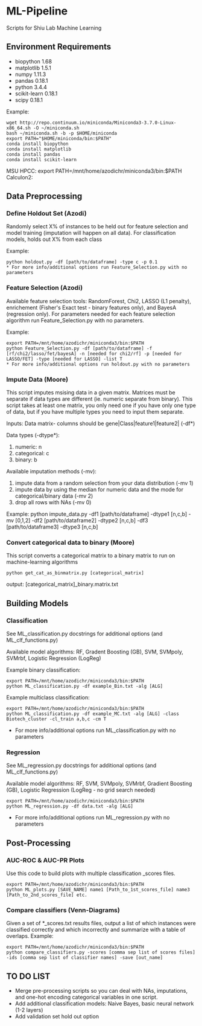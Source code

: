 # ML-Pipeline
Scripts for Shiu Lab Machine Learning

## Environment Requirements
* biopython                 1.68
* matplotlib                1.5.1
* numpy                     1.11.3
* pandas                    0.18.1
* python                    3.4.4
* scikit-learn              0.18.1
* scipy                     0.18.1

Example: 

    wget http://repo.continuum.io/miniconda/Miniconda3-3.7.0-Linux-x86_64.sh -O ~/miniconda.sh
    bash ~/miniconda.sh -b -p $HOME/miniconda
    export PATH="$HOME/miniconda/bin:$PATH"
    conda install biopython
    conda install matplotlib
    conda install pandas
    conda install scikit-learn
    
MSU HPCC: export PATH=/mnt/home/azodichr/miniconda3/bin:$PATH
Calculon2: 

## Data Preprocessing

### Define Holdout Set (Azodi)
Randomly select X% of instances to be held out for feature selection and model training (imputation will happen on all data). For classification models, holds out X% from each class

Example:

    python holdout.py -df [path/to/dataframe] -type c -p 0.1  
    * For more info/additional options run Feature_Selection.py with no parameters
    
### Feature Selection (Azodi)
Available feature selection tools: RandomForest, Chi2, LASSO (L1 penalty), enrichement (Fisher's Exact test - binary features only), and BayesA (regression only). For parameters needed for each feature selection algorithm run Feature_Selection.py with no parameters.

Example:

    export PATH=/mnt/home/azodichr/miniconda3/bin:$PATH
    python Feature_Selection.py -df [path/to/dataframe] -f [rf/chi2/lasso/fet/bayesA] -n [needed for chi2/rf] -p [needed for LASSO/FET] -type [needed for LASSO] -list T 
    * For more info/additional options run holdout.py with no parameters

### Impute Data (Moore)

This script imputes msising data in a given matrix. Matrices must be separate if data types are different (ie. numeric separate from binary). This script takes at least one matrix, you only need one if you have only one type of data, but if you have multiple types you need to input them separate.

Inputs:
Data matrix- columns should be gene|Class|feature1|feature2| (-df*)

Data types (-dtype*):
1. numeric: n
2. categorical: c
3. binary: b

Available imputation methods (-mv):
1. impute data from a random selection from your data distribution (-mv 1)
2. impute data by using the median for numeric data and the mode for categorical/binary data (-mv 2)
3. drop all rows with NAs (-mv 0)

Example:
    python impute_data.py -df1 [path/to/dataframe] -dtype1 [n,c,b] -mv [0,1,2] -df2 [path/to/dataframe2] -dtype2 [n,c,b] -df3 [path/to/dataframe3] -dtype3 [n,c,b]

### Convert categorical data to binary (Moore)

This script converts a categorical matrix to a binary matrix to run on machine-learning algorithms

    python get_cat_as_binmatrix.py [categorical_matrix]

output: [categorical_matrix]_binary.matrix.txt

## Building Models

### Classification
See ML_classification.py docstrings for additional options (and ML_clf_functions.py)

Available model algorithms: RF, Gradent Boosting (GB), SVM, SVMpoly, SVMrbf, Logistic Regression (LogReg)

Example binary classification:

    export PATH=/mnt/home/azodichr/miniconda3/bin:$PATH
    python ML_classification.py -df example_Bin.txt -alg [ALG]

Example multiclass classification:

    export PATH=/mnt/home/azodichr/miniconda3/bin:$PATH
    python ML_classification.py -df example_MC.txt -alg [ALG] -class Biotech_cluster -cl_train a,b,c -cm T

* For more info/additional options run ML_classification.py with no parameters

### Regression
See ML_regression.py docstrings for additional options (and ML_clf_functions.py)

Available model algorithms: RF, SVM, SVMpoly, SVMrbf, Gradient Boosting (GB), Logistic Regression (LogReg - no grid search needed)

    export PATH=/mnt/home/azodichr/miniconda3/bin:$PATH
    python ML_regression.py -df data.txt -alg [ALG]

* For more info/additional options run ML_regression.py with no parameters

## Post-Processing

### AUC-ROC & AUC-PR Plots
Use this code to build plots with multiple classification _scores files.

    export PATH=/mnt/home/azodichr/miniconda3/bin:$PATH
    python ML_plots.py [SAVE_NAME] name1 [Path_to_1st_scores_file] name3 [Path_to_2nd_scores_file] etc.

### Compare classifiers (Venn-Diagrams)
Given a set of *_scores.txt results files, output a list of which instances were classified correctly and which incorrectly and summarize with a table of overlaps.
Example:

    export PATH=/mnt/home/azodichr/miniconda3/bin:$PATH
    python compare_classifiers.py -scores [comma sep list of scores files] -ids [comma sep list of classifier names] -save [out_name] 



## TO DO LIST
- Merge pre-processing scripts so you can deal with NAs, imputations, and one-hot encoding categorical variables in one script.
- Add additional classification models: Naive Bayes, basic neural network (1-2 layers)
- Add validation set hold out option

